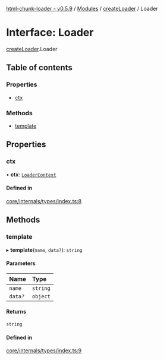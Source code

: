 [html-chunk-loader - v0.5.9](../README.md) / [Modules](../modules.md) / [createLoader](../modules/createLoader.md) / Loader

# Interface: Loader

[createLoader](../modules/createLoader.md).Loader

## Table of contents

### Properties

- [ctx](createLoader.Loader.md#ctx)

### Methods

- [template](createLoader.Loader.md#template)

## Properties

### ctx

• **ctx**: [`LoaderContext`](../modules/createLoader.md#loadercontext)

#### Defined in

[core/internals/types/index.ts:8](https://github.com/abschill/html-chunk-loader/blob/f29676d/lib/core/internals/types/index.ts#L8)

## Methods

### template

▸ **template**(`name`, `data?`): `string`

#### Parameters

| Name | Type |
| :------ | :------ |
| `name` | `string` |
| `data?` | `object` |

#### Returns

`string`

#### Defined in

[core/internals/types/index.ts:9](https://github.com/abschill/html-chunk-loader/blob/f29676d/lib/core/internals/types/index.ts#L9)
